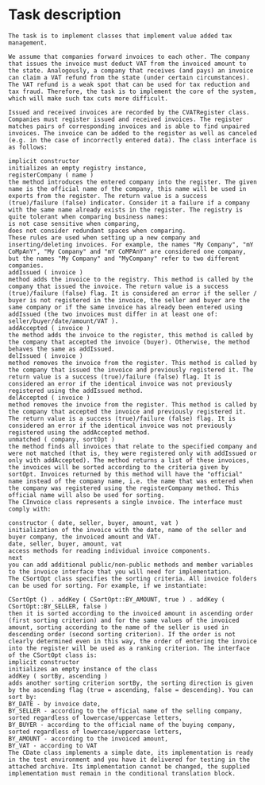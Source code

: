 # Task description
    The task is to implement classes that implement value added tax management.

    We assume that companies forward invoices to each other. The company that issues the invoice must deduct VAT from the invoiced amount to the state. Analogously, a company that receives (and pays) an invoice can claim a VAT refund from the state (under certain circumstances). The VAT refund is a weak spot that can be used for tax reduction and tax fraud. Therefore, the task is to implement the core of the system, which will make such tax cuts more difficult.

    Issued and received invoices are recorded by the CVATRegister class. Companies must register issued and received invoices. The register matches pairs of corresponding invoices and is able to find unpaired invoices. The invoice can be added to the register as well as canceled (e.g. in the case of incorrectly entered data). The class interface is as follows:

    implicit constructor
    initializes an empty registry instance,
    registerCompany ( name )
    the method introduces the entered company into the register. The given name is the official name of the company, this name will be used in exports from the register. The return value is a success (true)/failure (false) indicator. Consider it a failure if a company with the same name already exists in the register. The registry is quite tolerant when comparing business names:
    is not case sensitive when comparing,
    does not consider redundant spaces when comparing.
    These rules are used when setting up a new company and inserting/deleting invoices. For example, the names "My Company", "mY CoMpAnY", "My Company" and "mY CoMPAnY" are considered one company, but the names "My Company" and "MyCompany" refer to two different companies.
    addIssued ( invoice )
    method adds the invoice to the registry. This method is called by the company that issued the invoice. The return value is a success (true)/failure (false) flag. It is considered an error if the seller / buyer is not registered in the invoice, the seller and buyer are the same company or if the same invoice has already been entered using addIssued (the two invoices must differ in at least one of: seller/buyer/date/amount/VAT ).
    addAccepted ( invoice )
    the method adds the invoice to the register, this method is called by the company that accepted the invoice (buyer). Otherwise, the method behaves the same as addIssued.
    delIssued ( invoice )
    method removes the invoice from the register. This method is called by the company that issued the invoice and previously registered it. The return value is a success (true)/failure (false) flag. It is considered an error if the identical invoice was not previously registered using the addIssued method.
    delAccepted ( invoice )
    method removes the invoice from the register. This method is called by the company that accepted the invoice and previously registered it. The return value is a success (true)/failure (false) flag. It is considered an error if the identical invoice was not previously registered using the addAccepted method.
    unmatched ( company, sortOpt )
    the method finds all invoices that relate to the specified company and were not matched (that is, they were registered only with addIssued or only with addAccepted). The method returns a list of these invoices, the invoices will be sorted according to the criteria given by sortOpt. Invoices returned by this method will have the "official" name instead of the company name, i.e. the name that was entered when the company was registered using the registerCompany method. This official name will also be used for sorting.
    The CInvoice class represents a single invoice. The interface must comply with:

    constructor ( date, seller, buyer, amount, vat )
    initialization of the invoice with the date, name of the seller and buyer company, the invoiced amount and VAT.
    date, seller, buyer, amount, vat
    access methods for reading individual invoice components.
    next
    you can add additional public/non-public methods and member variables to the invoice interface that you will need for implementation.
    The CSortOpt class specifies the sorting criteria. All invoice folders can be used for sorting. For example, if we instantiate:

    CSortOpt () . addKey ( CSortOpt::BY_AMOUNT, true ) . addKey ( CSortOpt::BY_SELLER, false )
    then it is sorted according to the invoiced amount in ascending order (first sorting criterion) and for the same values of the invoiced amount, sorting according to the name of the seller is used in descending order (second sorting criterion). If the order is not clearly determined even in this way, the order of entering the invoice into the register will be used as a ranking criterion. The interface of the CSortOpt class is:
    implicit constructor
    initializes an empty instance of the class
    addKey ( sortBy, ascending )
    adds another sorting criterion sortBy, the sorting direction is given by the ascending flag (true = ascending, false = descending). You can sort by:
    BY_DATE - by invoice date,
    BY_SELLER - according to the official name of the selling company, sorted regardless of lowercase/uppercase letters,
    BY_BUYER - according to the official name of the buying company, sorted regardless of lowercase/uppercase letters,
    BY_AMOUNT - according to the invoiced amount,
    BY_VAT - according to VAT
    The CDate class implements a simple date, its implementation is ready in the test environment and you have it delivered for testing in the attached archive. Its implementation cannot be changed, the supplied implementation must remain in the conditional translation block.